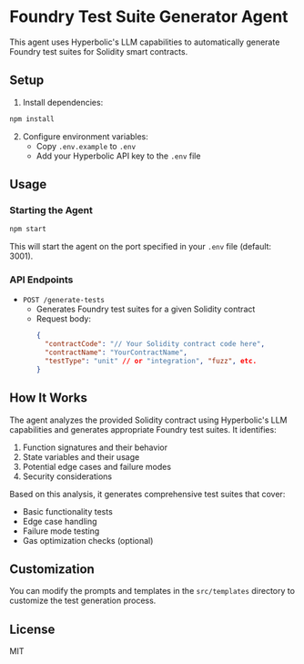 # Foundry Test Suite Generator Agent

This agent uses Hyperbolic's LLM capabilities to automatically generate Foundry test suites for Solidity smart contracts.

## Setup

1. Install dependencies:
```bash
npm install
```

2. Configure environment variables:
   - Copy `.env.example` to `.env`
   - Add your Hyperbolic API key to the `.env` file

## Usage

### Starting the Agent

```bash
npm start
```

This will start the agent on the port specified in your `.env` file (default: 3001).

### API Endpoints

- `POST /generate-tests`
  - Generates Foundry test suites for a given Solidity contract
  - Request body:
    ```json
    {
      "contractCode": "// Your Solidity contract code here",
      "contractName": "YourContractName",
      "testType": "unit" // or "integration", "fuzz", etc.
    }
    ```

## How It Works

The agent analyzes the provided Solidity contract using Hyperbolic's LLM capabilities and generates appropriate Foundry test suites. It identifies:

1. Function signatures and their behavior
2. State variables and their usage
3. Potential edge cases and failure modes
4. Security considerations

Based on this analysis, it generates comprehensive test suites that cover:

- Basic functionality tests
- Edge case handling
- Failure mode testing
- Gas optimization checks (optional)

## Customization

You can modify the prompts and templates in the `src/templates` directory to customize the test generation process.

## License

MIT 